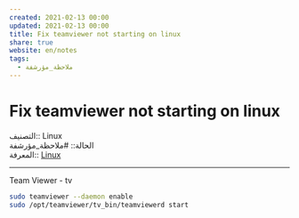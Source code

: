 ```yaml
---  
created: 2021-02-13 00:00  
updated: 2021-02-13 00:00  
title: Fix teamviewer not starting on linux  
share: true  
website: en/notes  
tags:  
  - ملاحظة_مؤرشفة  
---  
```

  
  
# Fix teamviewer not starting on linux  
  
التصنيف:: Linux  
الحالة:: #ملاحظة_مؤرشفة  
المعرفة:: [Linux](Linux)  
  
---  
  
Team Viewer - tv  
  
```bash  
sudo teamviewer --daemon enable  
sudo /opt/teamviewer/tv_bin/teamviewerd start  
```  
